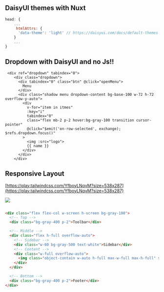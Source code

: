 ## DaisyUI themes with Nuxt

```javascript
head: {
	...
	 htmlAttrs: {
      'data-theme': 'light' // https://daisyui.com/docs/default-themes
    }
	...
}
```

## Dropdown with DaisyUI and no Js!!

```
 <div ref="dropdown" tabindex="0">
    <div class="dropdown">
      <div tabindex="0" class="btn" @click="openMenu">
        Menu
      </div>
      <div class="shadow menu dropdown-content bg-base-100 w-72 h-72 overflow-y-auto">
        <div
          v-for="item in itmes"
          :key="i"
          tabindex="0"        
          class="flex mb-2 p-2 hover:bg-gray-100 transition cursor-pointer"
          @click="$emit('on-row-selected', exchange); $refs.dropdown.focus()"
        >
          <img :src="logo">
          {{ name }}
        </div>
      </div>
    </div>
```

## Responsive Layout

[https://play.tailwindcss.com/YfboyLNqvM?size=538x287](https://play.tailwindcss.com/YfboyLNqvM?size=538x287)

![](https://user-images.githubusercontent.com/4195550/123655917-b95eea80-d82f-11eb-9cc1-1f6513949343.png)

```html

<div class="flex flex-col w-screen h-screen bg-gray-100">
  <!-- Top -->
  <div class="bg-gray-400 p-2">Toolbar</div>

  <!-- Middle -->
  <div class="flex h-full overflow-auto">
    <!-- Sidebar -->
    <div class="w-60 bg-gray-500 text-white">Sidebar</div>
    <!-- Content -->
    <div class="w-full overflow-auto">
      <img class="object-contain w-auto h-full max-w-full max-h-full" src="https://images.ctfassets.net/lzny33ho1g45/T5qqQQVznbZaNyxmHybDT/b76e0ff25a495e00647fa9fa6193a3c2/best-url-shorteners-00-hero.png" alt="" />
    </div>
  </div>

  <!-- Bottom -->
  <div class="bg-gray-400 p-2">Footer</div>
</div>
```

